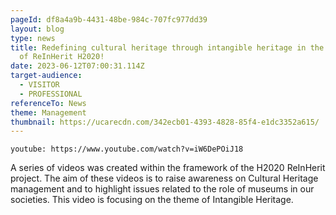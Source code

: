 ```yaml
---
pageId: df8a4a9b-4431-48be-984c-707fc977dd39
layout: blog
type: news
title: Redefining cultural heritage through intangible heritage in the framework
  of ReInHerit H2020!
date: 2023-06-12T07:00:31.114Z
target-audience:
  - VISITOR
  - PROFESSIONAL
referenceTo: News
theme: Management
thumbnail: https://ucarecdn.com/342ecb01-4393-4828-85f4-e1dc3352a615/
---
```

`youtube: https://www.youtube.com/watch?v=iW6DePOiJ18`

A series of videos was created within the framework of the H2020 ReInHerit project. The aim of these videos is to raise awareness on Cultural Heritage management and to highlight issues related to the role of museums in our societies. This video is focusing on the theme of Intangible Heritage.